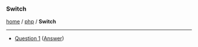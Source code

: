 ### Switch
[home][go-home] / [php][go-php] / **Switch**

---
- [Question 1][q1] ([Answer][a1])

[q1]: ./question-1.md
[a1]: ./answer-1.md

[go-switch]: ./index.md
[go-php]: ../index.md
[go-home]: ../../index.md
